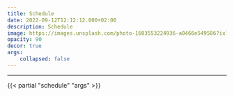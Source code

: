 ```yaml
---
title: Schedule
date: 2022-09-12T12:12:12.000+02:00
description: Schedule
image: https://images.unsplash.com/photo-1603553224936-a0466e549586?ixlib=rb-1.2.1&ixid=MnwxMjA3fDB8MHxwaG90by1wYWdlfHx8fGVufDB8fHx8&auto=format&fit=crop&w=1740&q=80
opacity: 90
decor: true
args: 
    collapsed: false
---
```


<!-- {{< class "btn btn-lg btn-primary col-12 col-md-6 offset-md-3 text-white mb-3" >}}
[Download shcedule here ]()
{{< /class >}} -->

---

{{< partial "schedule" "args" >}}